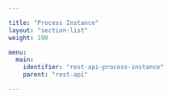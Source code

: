 ```yaml
---

title: "Process Instance"
layout: "section-list"
weight: 190

menu:
  main:
    identifier: "rest-api-process-instance"
    parent: "rest-api"

---
```

